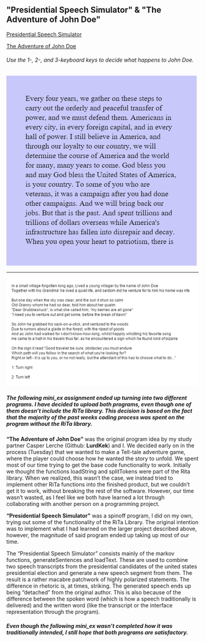 <h2>"Presidential Speech Simulator" & "The Adventure of John Doe"</h2>


[Presidential Speech Simulator](https://duendue.github.io/Aesthetic-Programming-2017/mini_ex5/PresidentialSpeechSimulator/)

[The Adventure of John Doe](https://duendue.github.io/Aesthetic-Programming-2017/mini_ex5/The%20Adventure%20of%20John%20Doe/)
<h6> Use the 1-, 2-, and 3-keyboard keys to decide what happens to John Doe. </h6>

![screenshot](https://github.com/duendue/Aesthetic-Programming-2017/blob/gh-pages/mini_ex5/PSS.png)

----------------------------------------------------------------------------------------------------

![screenshot](https://github.com/duendue/Aesthetic-Programming-2017/blob/gh-pages/mini_ex5/AJD.png)


<h5>The following mini_ex assignment ended up turning into two different programs. I have decided to upload both programs, even though one of them doesn’t include the RiTa library. This decision is based on the fact that the majority of the past weeks coding process was spent on the program without the RiTa library.</h5>


**“The Adventure of John Doe”** was the original program idea by my study partner Casper Lerche (Github: **LurdKek**) and I. We decided early on in the process (Tuesday) that we wanted to make a Tell-tale adventure game, where the player could choose how he wanted the story to unfold. We spent most of our time trying to get the base code functionality to work. Initially we thought the functions loadString and splitTokens were part of the Rita library. When we realized, this wasn’t the case, we instead tried to implement other RiTa functions into the finished product, but we couldn’t get it to work, without breaking the rest of the software. However, our time wasn’t wasted, as I feel like we both 
have learned a lot through collaborating with another person on a programming project.


**“Presidential Speech Simulator”** was a spinoff program, I did on my own, trying out some of the functionality of the RiTa Library. The original intention was to implement what I had learned on the larger project described above, however, the magnitude of said program ended up taking up most of our time. 

The “Presidential Speech Simulator” consists mainly of the markov functions, generateSentences and loadText. These are used to combine two speech transcripts from the presidential candidates of the united states presidential election and generate a new speech segment from them. The result is a rather macabre patchwork of highly polarized statements. The difference in rhetoric is, at times, striking. The generated speech ends up being “detached” from the original author. This is also because of the difference between the spoken word (which is how a speech traditionally is delivered) and the written word (like the transcript or the interface representation through the program).

<h5>Even though the following mini_ex wasn’t completed how it was traditionally intended, I still hope that both programs are satisfactory.</h5>
